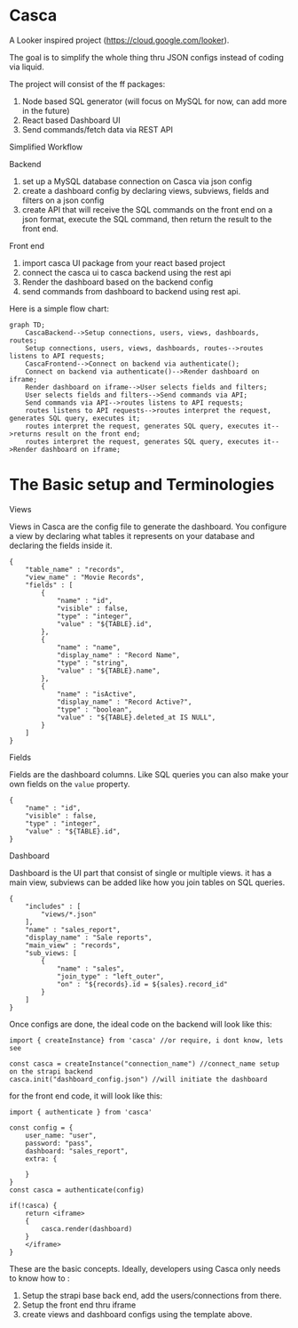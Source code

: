 # Casca

A Looker inspired project (<https://cloud.google.com/looker>).

The goal is to simplify the whole thing thru JSON configs instead of coding via liquid.

The project will consist of the ff packages:

1. Node based SQL generator  (will focus on MySQL for now, can add more in the future)
2. React based Dashboard UI
3. Send commands/fetch data via REST API

Simplified Workflow

Backend

1. set up a MySQL database connection on Casca via json config
2. create a dashboard config by declaring views, subviews, fields and filters on a json config
3. create API that will receive the SQL commands on the front end on a json format, execute the SQL command, then return the result to the front end.


Front end

1. import casca UI package from your react based project
2. connect the casca ui to casca backend using the rest api
3. Render the dashboard based on the backend config
4. send commands from dashboard to backend using rest api.



Here is a simple flow chart:

```mermaid
graph TD;
    CascaBackend-->Setup connections, users, views, dashboards, routes;
    Setup connections, users, views, dashboards, routes-->routes listens to API requests;
    CascaFrontend-->Connect on backend via authenticate();
    Connect on backend via authenticate()-->Render dashboard on iframe;
    Render dashboard on iframe-->User selects fields and filters;
    User selects fields and filters-->Send commands via API;
    Send commands via API-->routes listens to API requests;
    routes listens to API requests-->routes interpret the request, generates SQL query, executes it;
    routes interpret the request, generates SQL query, executes it-->returns result on the front end;
    routes interpret the request, generates SQL query, executes it-->Render dashboard on iframe;
```

# The Basic setup and Terminologies

Views

Views in Casca are the config file to generate the dashboard.
You configure a view by declaring what tables it represents on your database and declaring the fields inside it.

```
{
    "table_name" : "records", 
    "view_name" : "Movie Records",
    "fields" : [
        {
            "name" : "id",
            "visible" : false,
            "type" : "integer",
            "value" : "${TABLE}.id",
        },
        {
            "name" : "name",
            "display_name" : "Record Name",
            "type" : "string",
            "value" : "${TABLE}.name",
        },
        {
            "name" : "isActive",
            "display_name" : "Record Active?",
            "type" : "boolean",
            "value" : "${TABLE}.deleted_at IS NULL",
        }
    ]
}
```

Fields

Fields are the dashboard columns. Like SQL queries you can also make your own fields on the `value` property.

```
{
    "name" : "id",
    "visible" : false,
    "type" : "integer",
    "value" : "${TABLE}.id",
}
```

Dashboard

Dashboard is the UI part that consist of single or multiple views. it has a main view, subviews can be added like how you join tables on SQL queries.

```
{
    "includes" : [
        "views/*.json"
    ],    
    "name" : "sales_report",
    "display_name" : "Sale reports",
    "main_view" : "records",
    "sub_views: [
        {
            "name" : "sales",
            "join_type" : "left_outer",
            "on" : "${records}.id = ${sales}.record_id"
        }
    ]
}
```

Once configs are done, the ideal code on the backend will look like this:

```
import { createInstance} from 'casca' //or require, i dont know, lets see

const casca = createInstance("connection_name") //connect_name setup on the strapi backend
casca.init("dashboard_config.json") //will initiate the dashboard
```

for the front end code, it will look like this:

```
import { authenticate } from 'casca'

const config = {
    user_name: "user",
    password: "pass",
    dashboard: "sales_report",
    extra: {
        
    }
}
const casca = authenticate(config)

if(!casca) {
    return <iframe>
    {
        casca.render(dashboard)
    }
    </iframe>
}
```

These are the basic concepts.
Ideally, developers using Casca only needs to know how to :

1. Setup the strapi base back end, add the users/connections from there.
2. Setup the front end thru iframe
3. create views and dashboard configs using the template above.